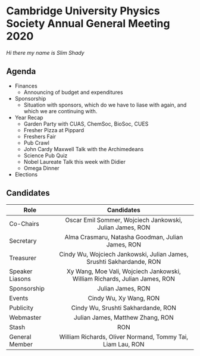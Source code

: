 # Cambridge University Physics Society Annual General Meeting 2020
*Hi there my name is Slim Shady*

## Agenda

* Finances
    - Announcing of budget and expenditures
* Sponsorship 
    - Situation with sponsors, which do we have to liase with again, and which we are continuing with.
* Year Recap
    - Garden Party with CUAS, ChemSoc, BioSoc, CUES
    - Fresher Pizza at Pippard
    - Freshers Fair
    - Pub Crawl
    - John Cardy Maxwell Talk with the Archimedeans
    - Science Pub Quiz
    - Nobel Laureate Talk this week with Didier
    - Omega Dinner 
* Elections

## Candidates

| Role        | Candidates           |
| ------------- |:-------------:|
| Co-Chairs | Oscar Emil Sommer,   Wojciech Jankowski,   Julian James,  RON |
| Secretary | Alma Crasmaru,   Natasha Goodman,   Julian James,   RON |
| Treasurer | Cindy Wu,   Wojciech Jankowski,   Julian James,   Srushti Sakhardande,   RON |
| Speaker Liasons | Xy Wang,   Moe Vali,   Wojciech Jankowski,   William Richards,   Julian James,   RON |
| Sponsorship | Julian James, RON |
| Events | Cindy Wu,   Xy Wang,   RON |
| Publicity | Cindy Wu,   Srushti Sakhardande,   RON |
| Webmaster | Julian James,   Matthew Zhang, RON |
| Stash | RON |
| General Member | William Richards,   Oliver Normand,   Tommy Tai,    Liam Lau, RON  |
